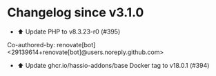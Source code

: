 # Changelog since v3.1.0
- ⬆️ Update PHP to v8.3.23-r0 (#395)

Co-authored-by: renovate[bot] <29139614+renovate[bot]@users.noreply.github.com> 
- ⬆️ Update ghcr.io/hassio-addons/base Docker tag to v18.0.1 (#394) 
